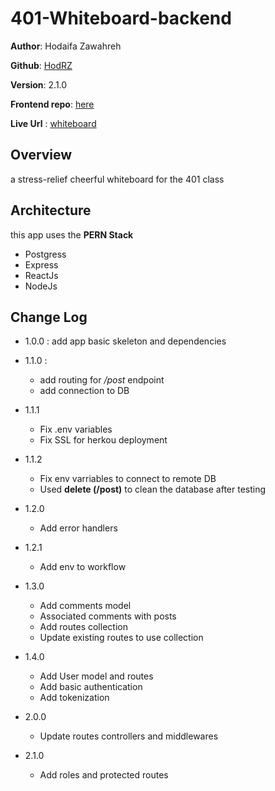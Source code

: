 # 401-Whiteboard-backend

**Author**: Hodaifa Zawahreh

**Github**: [HodRZ](https://github.com/HodRZ)

**Version**: 2.1.0

**Frontend repo**: [here](https://github.com/HodRZ/401-whiteboard-frontend)

**Live Url** : [whiteboard](https://whiteboard-hod.herokuapp.com/)

## Overview

a stress-relief cheerful whiteboard for the 401 class

<!-- ## Getting Started
 What are the steps that a user must take in order to build this app on their own machine and get it running? -->

## Architecture

this app uses the **PERN Stack**

- Postgress
- Express
- ReactJs
- NodeJs

## Change Log

- 1.0.0 : add app basic skeleton and dependencies

- 1.1.0 :
  - add routing for */post* endpoint
  - add connection to DB

- 1.1.1
  - Fix .env variables
  - Fix SSL for herkou deployment

- 1.1.2
  - Fix env varriables to connect to remote DB
  - Used **delete (/post)** to clean the database after testing

- 1.2.0
  - Add error handlers

- 1.2.1
  - Add env to workflow

- 1.3.0
  - Add comments model
  - Associated comments with posts
  - Add routes collection
  - Update existing routes to use collection

- 1.4.0
  - Add User model and routes
  - Add basic authentication
  - Add tokenization

- 2.0.0
  - Update routes controllers and middlewares

- 2.1.0
  - Add roles and protected routes
 <!-- ## Credit and Collaborations -->
